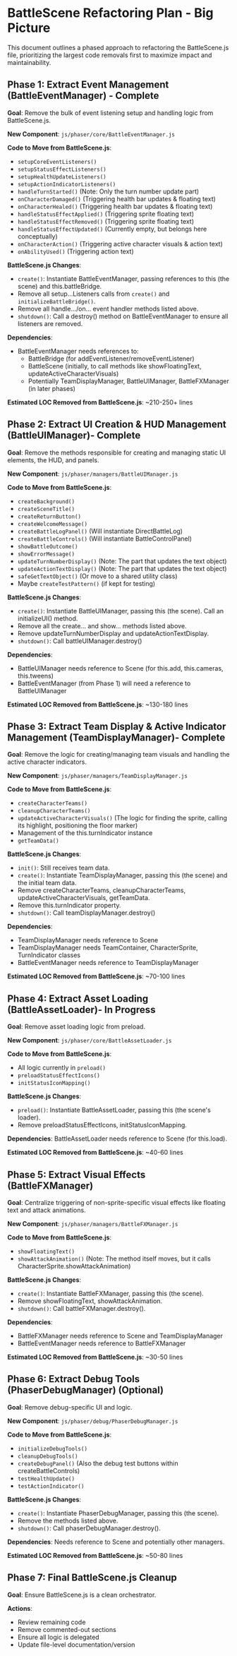 # BattleScene Refactoring Plan - Big Picture

This document outlines a phased approach to refactoring the BattleScene.js file, prioritizing the largest code removals first to maximize impact and maintainability.

## Phase 1: Extract Event Management (BattleEventManager) - Complete

**Goal**: Remove the bulk of event listening setup and handling logic from BattleScene.js.

**New Component**: `js/phaser/core/BattleEventManager.js`

**Code to Move from BattleScene.js**:
- `setupCoreEventListeners()`
- `setupStatusEffectListeners()`
- `setupHealthUpdateListeners()`
- `setupActionIndicatorListeners()`
- `handleTurnStarted()` (Note: Only the turn number update part)
- `onCharacterDamaged()` (Triggering health bar updates & floating text)
- `onCharacterHealed()` (Triggering health bar updates & floating text)
- `handleStatusEffectApplied()` (Triggering sprite floating text)
- `handleStatusEffectRemoved()` (Triggering sprite floating text)
- `handleStatusEffectUpdated()` (Currently empty, but belongs here conceptually)
- `onCharacterAction()` (Triggering active character visuals & action text)
- `onAbilityUsed()` (Triggering action text)

**BattleScene.js Changes**:
- `create()`: Instantiate BattleEventManager, passing references to this (the scene) and this.battleBridge.
- Remove all setup...Listeners calls from `create()` and `initializeBattleBridge()`.
- Remove all handle.../on... event handler methods listed above.
- `shutdown()`: Call a destroy() method on BattleEventManager to ensure all listeners are removed.

**Dependencies**:
- BattleEventManager needs references to:
  - BattleBridge (for addEventListener/removeEventListener)
  - BattleScene (initially, to call methods like showFloatingText, updateActiveCharacterVisuals)
  - Potentially TeamDisplayManager, BattleUIManager, BattleFXManager (in later phases)

**Estimated LOC Removed from BattleScene.js**: ~210-250+ lines

## Phase 2: Extract UI Creation & HUD Management (BattleUIManager)- Complete

**Goal**: Remove the methods responsible for creating and managing static UI elements, the HUD, and panels.

**New Component**: `js/phaser/managers/BattleUIManager.js`

**Code to Move from BattleScene.js**:
- `createBackground()`
- `createSceneTitle()`
- `createReturnButton()`
- `createWelcomeMessage()`
- `createBattleLogPanel()` (Will instantiate DirectBattleLog)
- `createBattleControls()` (Will instantiate BattleControlPanel)
- `showBattleOutcome()`
- `showErrorMessage()`
- `updateTurnNumberDisplay()` (Note: The part that updates the text object)
- `updateActionTextDisplay()` (Note: The part that updates the text object)
- `safeGetTextObject()` (Or move to a shared utility class)
- Maybe `createTestPattern()` (if kept for testing)

**BattleScene.js Changes**:
- `create()`: Instantiate BattleUIManager, passing this (the scene). Call an initializeUI() method.
- Remove all the create... and show... methods listed above.
- Remove updateTurnNumberDisplay and updateActionTextDisplay.
- `shutdown()`: Call battleUIManager.destroy()

**Dependencies**:
- BattleUIManager needs reference to Scene (for this.add, this.cameras, this.tweens)
- BattleEventManager (from Phase 1) will need a reference to BattleUIManager

**Estimated LOC Removed from BattleScene.js**: ~130-180 lines

## Phase 3: Extract Team Display & Active Indicator Management (TeamDisplayManager)- Complete

**Goal**: Remove the logic for creating/managing team visuals and handling the active character indicators.

**New Component**: `js/phaser/managers/TeamDisplayManager.js`

**Code to Move from BattleScene.js**:
- `createCharacterTeams()`
- `cleanupCharacterTeams()`
- `updateActiveCharacterVisuals()` (The logic for finding the sprite, calling its highlight, positioning the floor marker)
- Management of the this.turnIndicator instance
- `getTeamData()`

**BattleScene.js Changes**:
- `init()`: Still receives team data.
- `create()`: Instantiate TeamDisplayManager, passing this (the scene) and the initial team data.
- Remove createCharacterTeams, cleanupCharacterTeams, updateActiveCharacterVisuals, getTeamData.
- Remove this.turnIndicator property.
- `shutdown()`: Call teamDisplayManager.destroy()

**Dependencies**:
- TeamDisplayManager needs reference to Scene
- TeamDisplayManager needs TeamContainer, CharacterSprite, TurnIndicator classes
- BattleEventManager needs reference to TeamDisplayManager

**Estimated LOC Removed from BattleScene.js**: ~70-100 lines

## Phase 4: Extract Asset Loading (BattleAssetLoader)- In Progress

**Goal**: Remove asset loading logic from preload.

**New Component**: `js/phaser/core/BattleAssetLoader.js`

**Code to Move from BattleScene.js**:
- All logic currently in `preload()`
- `preloadStatusEffectIcons()`
- `initStatusIconMapping()`

**BattleScene.js Changes**:
- `preload()`: Instantiate BattleAssetLoader, passing this (the scene's loader).
- Remove preloadStatusEffectIcons, initStatusIconMapping.

**Dependencies**: BattleAssetLoader needs reference to Scene (for this.load).

**Estimated LOC Removed from BattleScene.js**: ~40-60 lines

## Phase 5: Extract Visual Effects (BattleFXManager)

**Goal**: Centralize triggering of non-sprite-specific visual effects like floating text and attack animations.

**New Component**: `js/phaser/managers/BattleFXManager.js`

**Code to Move from BattleScene.js**:
- `showFloatingText()`
- `showAttackAnimation()` (Note: The method itself moves, but it calls CharacterSprite.showAttackAnimation)

**BattleScene.js Changes**:
- `create()`: Instantiate BattleFXManager, passing this (the scene).
- Remove showFloatingText, showAttackAnimation.
- `shutdown()`: Call battleFXManager.destroy().

**Dependencies**:
- BattleFXManager needs reference to Scene and TeamDisplayManager
- BattleEventManager needs reference to BattleFXManager

**Estimated LOC Removed from BattleScene.js**: ~30-50 lines

## Phase 6: Extract Debug Tools (PhaserDebugManager) (Optional)

**Goal**: Remove debug-specific UI and logic.

**New Component**: `js/phaser/debug/PhaserDebugManager.js`

**Code to Move from BattleScene.js**:
- `initializeDebugTools()`
- `cleanupDebugTools()`
- `createDebugPanel()` (Also the debug test buttons within createBattleControls)
- `testHealthUpdate()`
- `testActionIndicator()`

**BattleScene.js Changes**:
- `create()`: Instantiate PhaserDebugManager, passing this (the scene).
- Remove the methods listed above.
- `shutdown()`: Call phaserDebugManager.destroy().

**Dependencies**: Needs reference to Scene and potentially other managers.

**Estimated LOC Removed from BattleScene.js**: ~50-80 lines

## Phase 7: Final BattleScene.js Cleanup

**Goal**: Ensure BattleScene.js is a clean orchestrator.

**Actions**:
- Review remaining code
- Remove commented-out sections
- Ensure all logic is delegated
- Update file-level documentation/version
